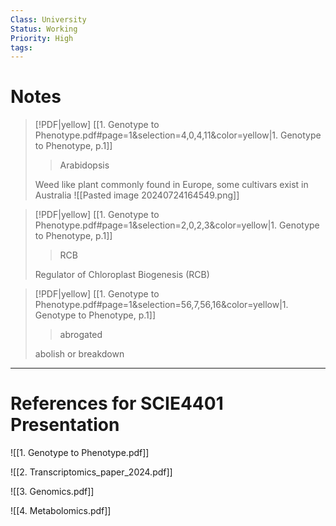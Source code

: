 ```yaml
---
Class: University
Status: Working
Priority: High
tags:
---
```

# Notes
> [!PDF|yellow] [[1. Genotype to Phenotype.pdf#page=1&selection=4,0,4,11&color=yellow|1. Genotype to Phenotype, p.1]]
> > Arabidopsis
> 
> Weed like plant commonly found in Europe, some cultivars exist in Australia <!--⚠️Imgur upload failed, check dev console-->
![[Pasted image 20240724164549.png]]

> [!PDF|yellow] [[1. Genotype to Phenotype.pdf#page=1&selection=2,0,2,3&color=yellow|1. Genotype to Phenotype, p.1]]
> > RCB
> 
> Regulator of Chloroplast Biogenesis (RCB)

> [!PDF|yellow] [[1. Genotype to Phenotype.pdf#page=1&selection=56,7,56,16&color=yellow|1. Genotype to Phenotype, p.1]]
> > abrogated
> 
> abolish or breakdown



---
# References for SCIE4401 Presentation
![[1. Genotype to Phenotype.pdf]]

![[2. Transcriptomics_paper_2024.pdf]]

![[3. Genomics.pdf]]

![[4. Metabolomics.pdf]]

